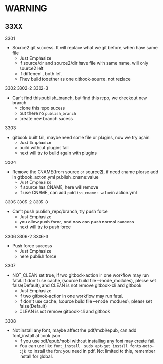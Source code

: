 # WARNING

## 33XX

3301 

+ Source2 git success. It will replace what we git before, when have same file
  + Just  Emphasize
  + If source/dir and source2/dir have file with same name, will only source2 left
  + If diffenent , both left
  + They build together as one gitbook-source, not replace 



3302  3302-2   3302-3

+ Can't find this publish_branch, but find this repo, we checkout new branch
  + clone this repo sucess
  + but there no `publish_branch`
  + create new branch sucess



3303

+ gitbook built fail, maybe need some file or plugins, now we try again
  + Just  Emphasize
  + build without plugins fail
  + next will try to build again with plugins 



3304

+ Remove the CNAME(from source or source2), if need cname please add in gitbook_action.yml publish_cname:value
  + Just  Emphasize
  + if source has CNAME, here will remove
  + if use CNAME, can add `publish_cname: value`in action.yml



3305  3305-2  3305-3

+ Can't push publish_repo/branch, try push force
  + Just  Emphasize
  + you allow push force, and now can push normal success
  + next will try to push force



3306  3306-2  3306-3

+ Push force success
  + Just  Emphasize
  + here publish force



3307

+ NOT_CLEAN set true, if two gitbook-action in one workflow may run fatal. If don't use cache, (source build file-->node_modules), please set false(Default), and CLEAN is not remove gitbook-cli and gitbook
  + Just  Emphasize
  + if two gitbook-action in one workflow may run fatal. 
  +  If don't use cache, (source build file-->node_modules), please set false(Default)
  +  CLEAN is not remove gitbook-cli and gitbook



3308

+ Not install any font, maybe affect the pdf/mobi/epub, can add font_install at book.json
  + If you use pdf/epub/mobi without installing any font may create fail.
  + You can use like `font_install: sudo apt-get install fonts-noto-cjk `to install the font you need in pdf. Not limited to this, remember install for global.













